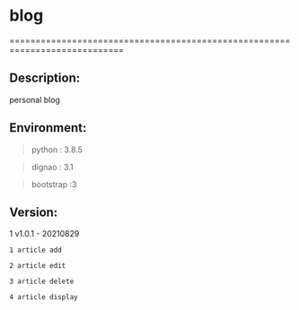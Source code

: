 # blog
============================================================================

## Description:
  personal blog
## Environment:
  >python : 3.8.5
  
  >dignao : 3.1
  
  >bootstrap :3
## Version:
  1 v1.0.1   - 20210829
  
    1 article add
    
    2 article edit
    
    3 article delete
    
    4 article display
